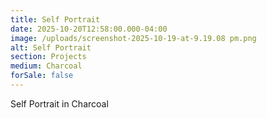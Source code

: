 ```yaml
---
title: Self Portrait
date: 2025-10-20T12:58:00.000-04:00
image: /uploads/screenshot-2025-10-19-at-9.19.08 pm.png
alt: Self Portrait
section: Projects
medium: Charcoal
forSale: false
---
```

Self Portrait in Charcoal
